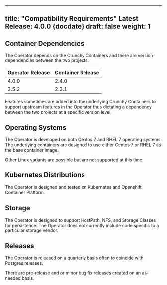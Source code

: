 
---
title: "Compatibility Requirements"
Latest Release: 4.0.0 {docdate}
draft: false
weight: 1
---

## Container Dependencies

The Operator depends on the Crunchy Containers and there are 
version dependencies between the two projects.

| Operator Release   |      Container Release      |
|:----------|:-------------|
| 4.0.0 | 2.4.0  |
| 3.5.2 | 2.3.1  |

Features sometimes are added into the underlying Crunchy Containers
to support upstream features in the Operator thus dictating a
dependency between the two projects at a specific version level.

## Operating Systems

The Operator is developed on both Centos 7 and RHEL 7 operating systems.  The
underlying containers are designed to use either Centos 7 or RHEL 7 as the base
container image.

Other Linux variants are possible but are not supported at this time.

## Kubernetes Distributions

The Operator is designed and tested on Kubernetes and Openshift Container Platform.

## Storage

The Operator is designed to support HostPath, NFS, and Storage Classes for 
persistence.  The Operator does not currently include code specific to 
a particular storage vendor.

## Releases

The Operator is released on a quarterly basis often to coincide with Postgres releases.

There are pre-release and or minor bug fix releases created on an as-needed basis.

